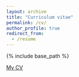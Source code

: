 ```yaml
---
layout: archive
title: "Curriculum vitae"
permalink: /cv/
author_profile: true
redirect_from:
  - /resume
---
```


{% include base_path %}

[My CV](CV_231110.pdf)

